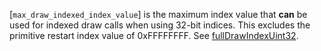 [`max_draw_indexed_index_value`] is
the maximum index value that  **can**  be used for indexed draw calls when
using 32-bit indices.
This excludes the primitive restart index value of 0xFFFFFFFF.
See [fullDrawIndexUint32](https://www.khronos.org/registry/vulkan/specs/1.3-extensions/html/vkspec.html#features-fullDrawIndexUint32).